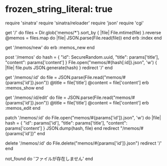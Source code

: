 # frozen_string_literal: true

require 'sinatra'
require 'sinatra/reloader'
require 'json'
require 'cgi'

get '/' do
  files = Dir.glob('memos/*').sort_by { |file| File.mtime(file) }.reverse
  @memos = files.map do |file|
    JSON.parse(File.read(file))
  end
  erb :index
end

get '/memos/new' do
  erb :memos_new
end

post '/memos' do
  hash = { "id": SecureRandom.uuid, "title": params['title'], "content": params['content'] }
  File.open("memos/#{hash[:id]}.json", 'w') { |file| file.puts JSON.generate(hash) }
  redirect '/'
end

get '/memos/:id' do
  file = JSON.parse(File.read("memos/#{params['id']}.json"))
  @title = file['title']
  @content = file['content']
  erb :memos_show
end

get '/memos/:id/edit' do
  file = JSON.parse(File.read("memos/#{params['id']}.json"))
  @title = file['title']
  @content = file['content']
  erb :memos_edit
end

patch '/memos/:id' do
  File.open("memos/#{params['id']}.json", 'w') do |file|
    hash = { "id": params['id'], "title": params['title'], "content": params['content'] }
    JSON.dump(hash, file)
  end
  redirect "/memos/#{params['id']}"
end

delete '/memos/:id' do
  File.delete("memos/#{params['id']}.json")
  redirect '/'
end

not_found do
  'ファイルが存在しません'
end